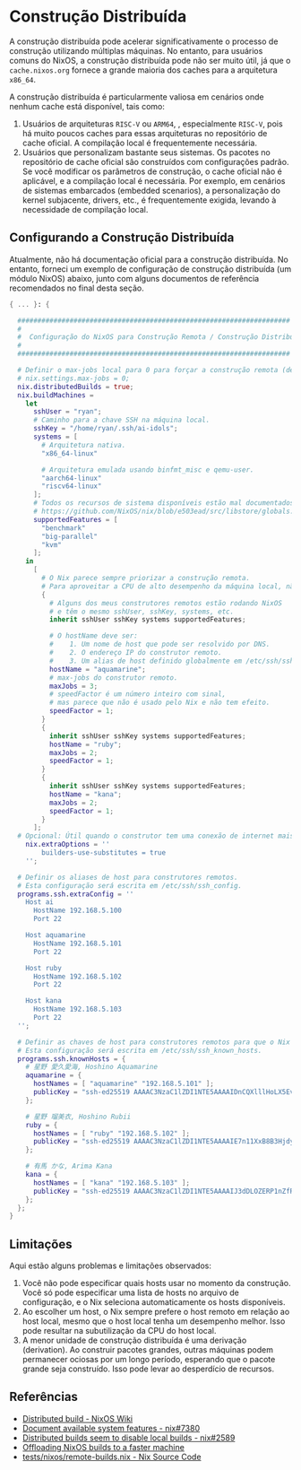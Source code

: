 # Construção Distribuída

A construção distribuída pode acelerar significativamente o processo de construção
utilizando múltiplas máquinas. No entanto, para usuários comuns do NixOS, a construção
distribuída pode não ser muito útil, já que o `cache.nixos.org` fornece a grande maioria
dos caches para a arquitetura `x86_64`.

A construção distribuída é particularmente valiosa em cenários onde nenhum cache está
disponível, tais como:

1. Usuários de arquiteturas `RISC-V` ou `ARM64`, , especialmente `RISC-V`, pois há muito
   poucos caches para essas arquiteturas no repositório de cache oficial. A compilação
   local é frequentemente necessária.
2. Usuários que personalizam bastante seus sistemas. Os pacotes no repositório de cache
   oficial são construídos com configurações padrão. Se você modificar os parâmetros de
   construção, o cache oficial não é aplicável, e a compilação local é necessária. Por
   exemplo, em cenários de sistemas embarcados (embedded scenarios), a personalização do
   kernel subjacente, drivers, etc., é frequentemente exigida, levando à necessidade de
   compilação local.

## Configurando a Construção Distribuída

Atualmente, não há documentação oficial para a construção distribuída. No entanto, forneci
um exemplo de configuração de construção distribuída (um módulo NixOS) abaixo, junto com
alguns documentos de referência recomendados no final desta seção.

```nix
{ ... }: {

  ####################################################################
  #
  #  Configuração do NixOS para Construção Remota / Construção Distribuída
  #
  ####################################################################

  # Definir o max-jobs local para 0 para forçar a construção remota (desabilitar a construção local).
  # nix.settings.max-jobs = 0;
  nix.distributedBuilds = true;
  nix.buildMachines =
    let
      sshUser = "ryan";
      # Caminho para a chave SSH na máquina local.
      sshKey = "/home/ryan/.ssh/ai-idols";
      systems = [
        # Arquitetura nativa.
        "x86_64-linux"

        # Arquitetura emulada usando binfmt_misc e qemu-user.
        "aarch64-linux"
        "riscv64-linux"
      ];
      # Todos os recursos de sistema disponíveis estão mal documentados aqui:
      # https://github.com/NixOS/nix/blob/e503ead/src/libstore/globals.hh#L673-L687
      supportedFeatures = [
        "benchmark"
        "big-parallel"
        "kvm"
      ];
    in
      [
        # O Nix parece sempre priorizar a construção remota.
        # Para aproveitar a CPU de alto desempenho da máquina local, não defina o maxJobs do construtor remoto muito alto.
        {
          # Alguns dos meus construtores remotos estão rodando NixOS
          # e têm o mesmo sshUser, sshKey, systems, etc.
          inherit sshUser sshKey systems supportedFeatures;

          # O hostName deve ser:
          #    1. Um nome de host que pode ser resolvido por DNS.
          #    2. O endereço IP do construtor remoto.
          #    3. Um alias de host definido globalmente em /etc/ssh/ssh_config.
          hostName = "aquamarine";
          # max-jobs do construtor remoto.
          maxJobs = 3;
          # speedFactor é um número inteiro com sinal,
          # mas parece que não é usado pelo Nix e não tem efeito.
          speedFactor = 1;
        }
        {
          inherit sshUser sshKey systems supportedFeatures;
          hostName = "ruby";
          maxJobs = 2;
          speedFactor = 1;
        }
        {
          inherit sshUser sshKey systems supportedFeatures;
          hostName = "kana";
          maxJobs = 2;
          speedFactor = 1;
        }
      ];
  # Opcional: Útil quando o construtor tem uma conexão de internet mais rápida que a sua.
	nix.extraOptions = ''
		builders-use-substitutes = true
	'';

  # Definir os aliases de host para construtores remotos.
  # Esta configuração será escrita em /etc/ssh/ssh_config.
  programs.ssh.extraConfig = ''
    Host ai
      HostName 192.168.5.100
      Port 22

    Host aquamarine
      HostName 192.168.5.101
      Port 22

    Host ruby
      HostName 192.168.5.102
      Port 22

    Host kana
      HostName 192.168.5.103
      Port 22
  '';

  # Definir as chaves de host para construtores remotos para que o Nix possa verificar todos os construtores remotos.
  # Esta configuração será escrita em /etc/ssh/ssh_known_hosts.
  programs.ssh.knownHosts = {
    # 星野 愛久愛海, Hoshino Aquamarine
    aquamarine = {
      hostNames = [ "aquamarine" "192.168.5.101" ];
      publicKey = "ssh-ed25519 AAAAC3NzaC1lZDI1NTE5AAAAIDnCQXlllHoLX5EvU+t6yP/npsmuxKt0skHVeJashizE";
    };

    # 星野 瑠美衣, Hoshino Rubii
    ruby = {
      hostNames = [ "ruby" "192.168.5.102" ];
      publicKey = "ssh-ed25519 AAAAC3NzaC1lZDI1NTE5AAAAIE7n11XxB8B3HjdyAsL3PuLVDZxWCzEOUTJAY8+goQmW";
    };

    # 有馬 かな, Arima Kana
    kana = {
      hostNames = [ "kana" "192.168.5.103" ];
      publicKey = "ssh-ed25519 AAAAC3NzaC1lZDI1NTE5AAAAIJ3dDLOZERP1nZfRz3zIeVDm1q2Trer+fWFVvVXrgXM1";
    };
  };
}
```

## Limitações

Aqui estão alguns problemas e limitações observados:

1. Você não pode especificar quais hosts usar no momento da construção. Você só pode
   especificar uma lista de hosts no arquivo de configuração, e o Nix seleciona
   automaticamente os hosts disponíveis.
2. Ao escolher um host, o Nix sempre prefere o host remoto em relação ao host local, mesmo
   que o host local tenha um desempenho melhor. Isso pode resultar na subutilização da CPU
   do host local.
3. A menor unidade de construção distribuída é uma derivação (derivation). Ao construir
   pacotes grandes, outras máquinas podem permanecer ociosas por um longo período,
   esperando que o pacote grande seja construído. Isso pode levar ao desperdício de
   recursos.

## Referências

- [Distributed build - NixOS Wiki](https://wiki.nixos.org/wiki/Distributed_build)
- [Document available system features - nix#7380](https://github.com/NixOS/nix/issues/7380)
- [Distributed builds seem to disable local builds - nix#2589](https://github.com/NixOS/nix/issues/2589)
- [Offloading NixOS builds to a faster machine](https://sgt.hootr.club/molten-matter/nix-distributed-builds/)
- [tests/nixos/remote-builds.nix - Nix Source Code](https://github.com/NixOS/nix/blob/713836112/tests/nixos/remote-builds.nix#L46)
